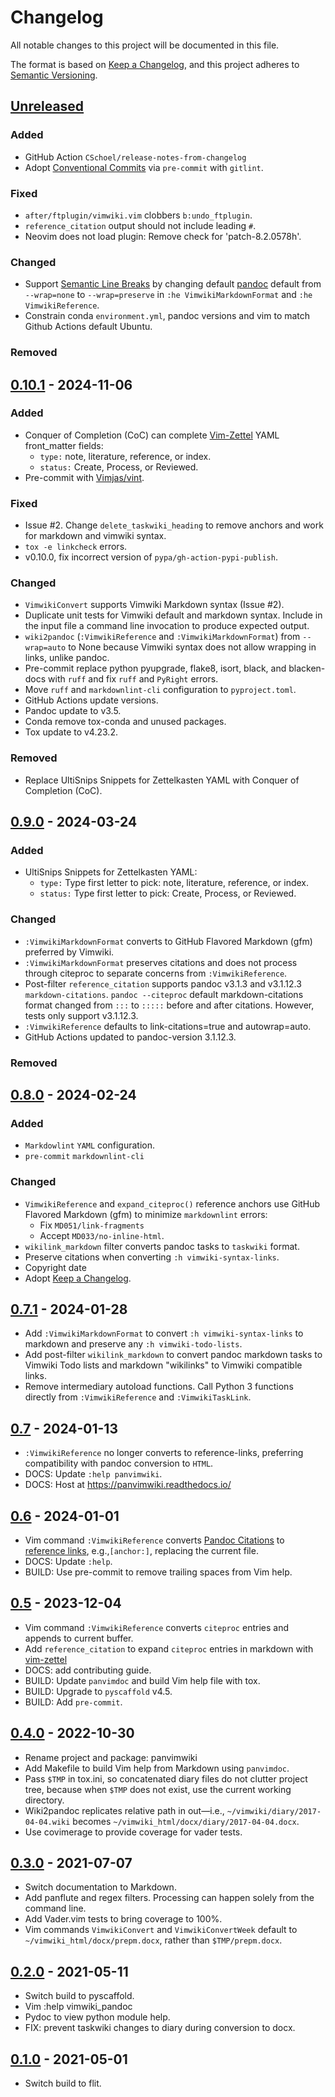 # Changelog

<!-- markdownlint-disable MD024 -->

All notable changes to this project will be documented in this file.

The format is based on
[Keep a Changelog](https://keepachangelog.com/en/1.0.0/),
and this project adheres to
[Semantic Versioning](https://semver.org/spec/v2.0.0.html).

## [Unreleased]

### Added

- GitHub Action `CSchoel/release-notes-from-changelog`
- Adopt [Conventional Commits](https://www.conventionalcommits.org/en/v1.0.0/)
  via `pre-commit` with `gitlint`.

### Fixed

- `after/ftplugin/vimwiki.vim` clobbers `b:undo_ftplugin`.
- `reference_citation` output should not include leading `#`.
- Neovim does not load plugin: Remove check for 'patch-8.2.0578h'.

### Changed

- Support [Semantic Line Breaks](https://sembr.org/) by changing default [pandoc](https://pandoc.org/)
  default from `--wrap=none` to `--wrap=preserve` in `:he
  VimwikiMarkdownFormat` and `:he VimwikiReference`.
- Constrain conda `environment.yml`, pandoc versions and vim to match Github
  Actions default Ubuntu.

### Removed

## [0.10.1] - 2024-11-06

### Added

- Conquer of Completion (CoC) can complete
  [Vim-Zettel](https://github.com/michal-h21/vim-zettel) YAML front_matter
  fields:
  - `type:` note, literature, reference, or index.
  - `status:` Create, Process, or Reviewed.
- Pre-commit with [Vimjas/vint](https://github.com/Vimjas/vint).

### Fixed

- Issue #2. Change `delete_taskwiki_heading` to remove anchors and work for
  markdown and vimwiki syntax.
- `tox -e linkcheck` errors.
- v0.10.0, fix incorrect version of `pypa/gh-action-pypi-publish`.

### Changed

- `VimwikiConvert` supports Vimwiki Markdown syntax (Issue #2).
- Duplicate unit tests for Vimwiki default and markdown syntax. Include in the
  input file a command line invocation to produce expected output.
- `wiki2pandoc` (`:VimwikiReference` and `:VimwikiMarkdownFormat`) from
  `--wrap=auto` to None because Vimwiki syntax does not allow wrapping in
  links, unlike pandoc.
- Pre-commit replace python pyupgrade, flake8, isort, black, and
  blacken-docs with `ruff` and fix `ruff` and `PyRight` errors.
- Move `ruff` and `markdownlint-cli` configuration to `pyproject.toml`.
- GitHub Actions update versions.
- Pandoc update to v3.5.
- Conda remove tox-conda and unused packages.
- Tox update to v4.23.2.

### Removed

- Replace UltiSnips Snippets for Zettelkasten YAML with Conquer of Completion
  (CoC).

## [0.9.0] - 2024-03-24

### Added

- UltiSnips Snippets for Zettelkasten YAML:
  - `type:` Type first letter to pick: note, literature, reference, or index.
  - `status:` Type first letter to pick: Create, Process, or Reviewed.

### Changed

- `:VimwikiMarkdownFormat` converts to GitHub Flavored Markdown (gfm) preferred
  by Vimwiki.
- `:VimwikiMarkdownFormat` preserves citations and does not process through
  citeproc to separate concerns from `:VimwikiReference`.
- Post-filter `reference_citation` supports pandoc v3.1.3 and v3.1.12.3
  `markdown-citations`. `pandoc --citeproc` default markdown-citations format
  changed from `:::` to `:::::` before and after citations. However, tests only
  support v3.1.12.3.
- `:VimwikiReference` defaults to link-citations=true and autowrap=auto.
- GitHub Actions updated to pandoc-version 3.1.12.3.

### Removed

## [0.8.0] - 2024-02-24

### Added

- `Markdowlint` `YAML` configuration.
- `pre-commit` `markdownlint-cli`

### Changed

- `VimwikiReference` and `expand_citeproc()` reference anchors use GitHub
  Flavored Markdown (gfm) to minimize `markdownlint` errors:
  - Fix `MD051/link-fragments`
  - Accept `MD033/no-inline-html`.
- `wikilink_markdown` filter converts pandoc tasks to `taskwiki` format.
- Preserve citations when converting `:h vimwiki-syntax-links`.
- Copyright date
- Adopt [Keep a Changelog](https://keepachangelog.com/en/1.0.0/).

## [0.7.1] - 2024-01-28

- Add `:VimwikiMarkdownFormat` to convert `:h vimwiki-syntax-links` to markdown
  and preserve any `:h vimwiki-todo-lists`.
- Add post-filter `wikilink_markdown` to convert pandoc markdown tasks to
  Vimwiki Todo lists and markdown "wikilinks" to Vimwiki compatible links.
- Remove intermediary autoload functions. Call Python 3 functions directly from
  `:VimwikiReference` and `:VimwikiTaskLink`.

## [0.7] - 2024-01-13

- `:VimwikiReference` no longer converts to reference-links, preferring
  compatibility with pandoc conversion to `HTML`.
- DOCS: Update `:help panvimwiki`.
- DOCS: Host at <https://panvimwiki.readthedocs.io/>

## [0.6] - 2024-01-01

- Vim command `:VimwikiReference` converts
  [Pandoc Citations](https://pandoc.org/MANUAL.html#citation-syntax)
  to [reference links](https://pandoc.org/MANUAL.html#reference-links),
  e.g.,`[anchor:]`, replacing the current file.
- DOCS: Update `:help`.
- BUILD: Use pre-commit to remove trailing spaces from Vim help.

## [0.5] - 2023-12-04

- Vim command `:VimwikiReference` converts `citeproc` entries and appends to
  current buffer.
- Add `reference_citation` to expand `citeproc` entries in markdown with
  [vim-zettel](https://github.com/michal-h21/vim-zettel)
- DOCS: add contributing guide.
- BUILD: Update `panvimdoc` and build Vim help file with tox.
- BUILD: Upgrade to `pyscaffold` v4.5.
- BUILD: Add `pre-commit`.

## [0.4.0] - 2022-10-30

- Rename project and package: panvimwiki
- Add Makefile to build Vim help from Markdown using `panvimdoc`.
- Pass `$TMP` in tox.ini, so concatenated diary files do not clutter project
  tree, because when `$TMP` does not exist, use the current working directory.
- Wiki2pandoc replicates relative path in out—i.e.,
  `~/vimwiki/diary/2017-04-04.wiki` becomes
  `~/vimwiki_html/docx/diary/2017-04-04.docx`.
- Use covimerage to provide coverage for vader tests.

## [0.3.0] - 2021-07-07

- Switch documentation to Markdown.
- Add panflute and regex filters. Processing can happen solely from the command
  line.
- Add Vader.vim tests to bring coverage to 100%.
- Vim commands `VimwikiConvert` and `VimwikiConvertWeek` default to
  `~/vimwiki_html/docx/prepm.docx`, rather than `$TMP/prepm.docx`.

## [0.2.0] - 2021-05-11

- Switch build to pyscaffold.
- Vim :help vimwiki_pandoc
- Pydoc to view python module help.
- FIX: prevent taskwiki changes to diary during conversion to docx.

## [0.1.0] - 2021-05-01

- Switch build to flit.

[unreleased]: https://github.com/jfishe/panvimwiki/compare/0.10.1...HEAD
[0.10.1]: https://github.com/jfishe/panvimwiki/compare/0.9.0...0.10.1
[0.9.0]: https://github.com/jfishe/panvimwiki/compare/0.8.0...0.9.0
[0.8.0]: https://github.com/jfishe/panvimwiki/compare/0.7.1...0.8.0
[0.7.1]: https://github.com/jfishe/panvimwiki/compare/0.7...0.7.1
[0.7]: https://github.com/jfishe/panvimwiki/compare/0.6...0.7
[0.6]: https://github.com/jfishe/panvimwiki/compare/0.5...0.6
[0.5]: https://github.com/jfishe/panvimwiki/compare/0.4.0...0.5
[0.4.0]: https://github.com/jfishe/panvimwiki/compare/0.3.0...0.4.0
[0.3.0]: https://github.com/jfishe/panvimwiki/compare/0.2.0...0.3.0
[0.2.0]: https://github.com/jfishe/panvimwiki/compare/0.1.0...0.2.0
[0.1.0]: https://github.com/jfishe/panvimwiki/releases/tag/0.1.0
